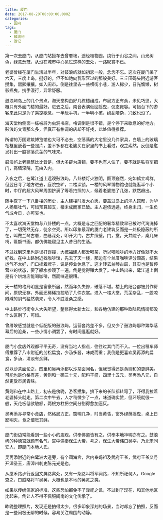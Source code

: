 ```yaml
---
title: 厦门
date: 2017-08-20T00:00:00.000Z
categories:
  - 国内
tags:
  - 厦门
  - 鼓浪屿
  - 游记
---
```


第一次去厦门，从厦门站搭车去曾厝垵，途经植物园。绕行于山谷之间，山光树色，绿意葱茏，从没在城市中心见过这样的去处，一路叹赏不已。

老婆曾经在厦门生活过半年，对鼓浪屿就如初恋一般，念念不忘。这次在厦门呆了六天，三度上岛，挺好的，但不如她向我形容过的那般美好。三丘田码头附近游客攒集，熙熙攘攘，如入闹市。倒是往里去一些横街小巷，游人稀少，日光慵懒，树影摇曳，携手漫行，异常舒服。

<!-- more -->

鼓浪屿岛上的几个景点，海天堂构由好几栋楼组成，布局方正有余，未见巧思，大概只有外面门楼的最好。进去之后，南音表演低回摇曳，仪态雍容。可惜台下的游客来此只是为了乘凉歇息，一半玩手机，一半哄小孩，纷乱嘈杂，兴致也没了。

海天堂构侧面一栋被辟为虫洞书店，格调倒是很不错，是个停下来歇息的好地方。鼓浪屿文青那么多，但真正有格调的店却不好找，此处值得推荐。

所谓的万国建筑博览馆也大可不必去，空荡荡的大宅里没几件家具，白墙上的玻璃相框里嵌着一些照片，差不多都在老婆买在家里的书上看过，观之索然，反倒是愈发衬出一股寥落荒芜的气味来。

鼓浪屿上老建筑比比皆是，但大多辟为店铺，要不也有人住了，要不就是铁将军把门，高墙深院，无由入内。

入夜之后，在鹭江道上远观鼓浪屿，八卦楼灯火独明，圆顶巍然，宛如鹤立鸡群。但翌日寻了地方进去，庭院空旷，二楼深锁，一楼的风琴博物馆也就能逛半个小时，中厅的超大风琴周围挤满了等着拍照的人，候着老婆拍了几张，默然趋出。

随手查了一下八卦楼的历史，主人建楼时发大心愿，要盖过岛上的洋人馆邸，为华人扬眉吐气，可惜预算超支，楼未成而家已破。主人避债远遁，终身未归，一生负气成今日，亦可哀也。

不太喜欢海天堂构与八卦楼的一点，大概是与之匹配的奢华精致早已被时代淘洗掉了，一切荡然无存，徒余空壳。所以印象最深的厦门老建筑反而是一处极隐蔽的所在，叫做兰琴古厝，曲巷深处，叩开大门，古井照壁，门，堂，天井院子，桌几床椅，匾额书画，都仿佛能窥见主人昔日的生活。

不过找到这里也是误打误撞，大概福建人都爱喝茶，所以喝咖啡的地方好像就不太好找。在中山路附近找咖啡馆，先去了天一楼，那边有个兰厝咖啡评分颇高，结果运气不太好，门口挂着牌子，说是停业休息了。这才转去兰琴古厝，其实也是暂停营业的状态，要了瓶水参观了一遍，倒是觉得赚大发了。中山路出来，鹭江道上倒是有个烘焙店能喝咖啡，然而味道很糟。

天一楼的格局明显是富豪所居，然而年久失修，破落不堪。楼上的阳台都被封作房间，原貌无存，外面还稀稀拉拉晒了几件衣裳。进入一楼大堂，荒芜杂乱，一股凉飕飕的阴气猛然袭来，令人不胜沧桑之感。

中山路步行街令人大失所望，整修得太新太过，和各地仿建的那种欧陆风情街都没什么区别了，可惜。

曾厝垵感觉就是个低配版的鼓浪屿，运营套路差不多，但又少了鼓浪屿那种繁华落幕后的沧桑，一些小情小调罢了，有时间逛逛就好。

* * *

厦门小食店外观都平平无奇，没有当地人指点，往往过其门而不入。一位出租车师傅推荐了八市附近的劳松扁食，少汤多酱，味咸而重；我倒是更喜欢吴再添的扁食，多汤，清淡有余鲜。

然以沙茶面论之，四里和吴再添都以沙茶面闻名，但我觉得还是黄则和的更鲜美。可能也是价格有差，黄则和一碗三十元，配料丰盛，四里十五元，吴再添八元，自然更受市民青睐。

黄则和在中山路上，初去是傍晚，游客攒集，排下来的长队都转弯了，吓得我拉着老婆掉头就走。第二次中午去，人才稍微少了一点，味道确实赞，但环境就很一般，天花板低欲触额，两根方柱把空间分割得愈加逼仄。

吴再添亦寻常小食店，然格局方正，窗明几净，时当黄昏，窗外绿荫摇曳，桌上日影明灭，食之倍觉其鲜。

* * *

厦门街边常能看到一些小小的庙观，供奉佛道皆有之，供奉本地神明亦有之。鼓浪屿的种德宫就颇有名气，宫中供奉保生大帝，考之，保生大帝讳曰吴夲，乃北宋同安人，即厦门本地人氏。

吴再添附近的白鹭洲大道旁，有个圆海宫，宫内奉妈祖及武府王爷，武府王爷又号开漳圣王，唐漳州刺史陈元光是也。

从厦禾路步行返回文屏路寓处，又有一条路叫将军祠路，不知所祀何人。Google 查之，曰威略将军吴英，大概也是本地的英灵之类。

如果以传统儒家的标准，这些恐怕都免不了淫祀之讥，不过到了现在，和其他地区比起来，倒让人不得不佩服闽南的文化传承了。

昨晚整理照片，发现还是拍得太少。很多印象深刻的场景，当时却忘了拍照，反而是一些闲极无聊的时候，容易关注周围的动静。
